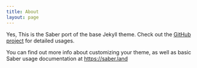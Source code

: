 ```yaml
---
title: About
layout: page
---
```


Yes, This is the Saber port of the base Jekyll theme. Check out the [GitHub project](https://github.com/egoist/saber-theme-minima) for detailed usages.

You can find out more info about customizing your theme, as well as basic Saber usage documentation at https://saber.land
